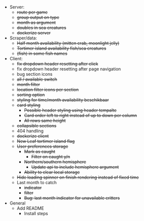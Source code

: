 - Server:
    - ~~route per game~~
    - ~~group output on type~~
    - ~~month as argument~~
    - ~~doubles in sea creatures~~
    - ~~dockerize server~~
- Scraper/data:
    - ~~Half month availability (mitten crab, moonlight jelly)~~
    - ~~Tortimer island availability fish/sea creatures~~
    - ~~(fish) in some fish names~~
- Client:
    - ~~fix dropdown header resetting after click~~
    - fix dropdown header resetting after page navigation
    - bug section icons
    - ~~all / available switch~~
    - ~~month filter~~
    - ~~location filter icons per section~~
    - ~~sorting option~~
    - ~~styling for time/month availability beschikbaar~~
    - ~~card styling~~
        - ~~Possible header styling using header tempalte~~
        - ~~Card order left to right instead of up to down per column~~
        - ~~All rows same height~~
    - ~~collapsible sections~~
    - 404 handling
    - ~~dockerize client~~
    - ~~New Leaf tortimer island flag~~
    - ~~User preferences storage~~
        - ~~Mark as caught~~
            - ~~Filter on caught y/n~~
        - ~~Northern/southern hemisphere~~
            - ~~Update api to include hemisphere argument~~
        - ~~Ability to clear local storage~~
    - ~~Hide loading spinner on finish rendering instead of fixed time~~
    - Last month to catch
        - ~~indicator~~
        - ~~filter~~
        - ~~Bug: last month indicator for unavailable critters~~
- General
    - Add README
        - Install steps
    